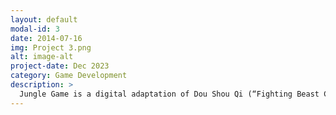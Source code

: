 ```yaml
---
layout: default
modal-id: 3
date: 2014-07-16
img: Project 3.png
alt: image-alt
project-date: Dec 2023
category: Game Development
description: >
  Jungle Game is a digital adaptation of Dou Shou Qi (“Fighting Beast Chess”) on a 7×9 animal-themed board. Built in Java with a clear MVC structure (controller, view, model), it offers three interfaces—welcome screen, user manual, and game board—with bilingual prompts, real-time status updates, and precise error hints. The API separates Location/Board and Piece/Player classes, supported by UML and sequence diagrams for maintainable, test-driven development.
---
```

